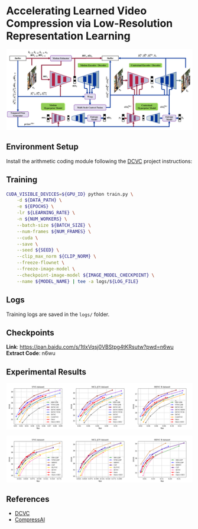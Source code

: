 # Accelerating Learned Video Compression via Low-Resolution Representation Learning


![Network Architecture](assets/Figure.png)

## Environment Setup

Install the arithmetic coding module following the [DCVC](https://github.com/microsoft/DCVC) project instructions:


## Training

```bash
CUDA_VISIBLE_DEVICES=${GPU_ID} python train.py \
    -d ${DATA_PATH} \
    -e ${EPOCHS} \
    -lr ${LEARNING_RATE} \
    -n ${NUM_WORKERS} \
    --batch-size ${BATCH_SIZE} \
    --num-frames ${NUM_FRAMES} \
    --cuda \
    --save \
    --seed ${SEED} \
    --clip_max_norm ${CLIP_NORM} \
    --freeze-flownet \
    --freeze-image-model \
    --checkpoint-image-model ${IMAGE_MODEL_CHECKPOINT} \
    --name ${MODEL_NAME} | tee -a logs/${LOG_FILE}
```

## Logs

Training logs are saved in the `logs/` folder. 

## Checkpoints

**Link**: https://pan.baidu.com/s/1tlxVqsj0VBStpg4tKRsutw?pwd=n6wu  
**Extract Code**: n6wu


## Experimental Results



![RD Curve 1](assets/rdcurve1.png)

![RD Curve 2](assets/rdcurve2.png)

## References

- [DCVC](https://github.com/microsoft/DCVC)
- [CompressAI](https://github.com/InterDigitalInc/CompressAI)